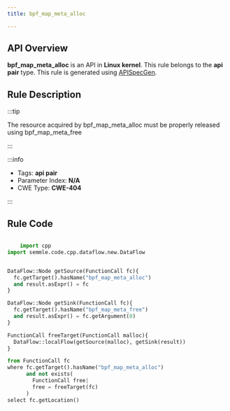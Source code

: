 ```yaml
---
title: bpf_map_meta_alloc

---
```



## API Overview
**bpf_map_meta_alloc** is an API in **Linux kernel**. This rule belongs to the **api pair** type. This rule is generated using [APISpecGen](../../tools/APISpecGen).
## Rule Description

:::tip

The resource acquired by bpf_map_meta_alloc must be properly released using bpf_map_meta_free

:::

:::info

- Tags: **api pair**
- Parameter Index: **N/A**
- CWE Type: **CWE-404**

:::

## Rule Code
```python

    import cpp
import semmle.code.cpp.dataflow.new.DataFlow


DataFlow::Node getSource(FunctionCall fc){
  fc.getTarget().hasName("bpf_map_meta_alloc")
  and result.asExpr() = fc
}

DataFlow::Node getSink(FunctionCall fc){
  fc.getTarget().hasName("bpf_map_meta_free")
  and result.asExpr() = fc.getArgument(0)
}

FunctionCall freeTarget(FunctionCall malloc){
  DataFlow::localFlow(getSource(malloc), getSink(result))
}

from FunctionCall fc
where fc.getTarget().hasName("bpf_map_meta_alloc")
      and not exists(
        FunctionCall free| 
        free = freeTarget(fc)
      )
select fc.getLocation()

    
```